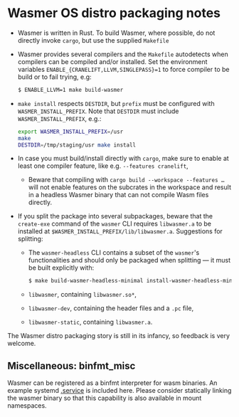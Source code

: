 # Wasmer OS distro packaging notes

* Wasmer is written in Rust. To build Wasmer, where possible, do not
  directly invoke `cargo`, but use the supplied `Makefile`

* Wasmer provides several compilers and the `Makefile` autodetects
  when compilers can be compiled and/or installed. Set the environment
  variables `ENABLE_{CRANELIFT,LLVM,SINGLEPASS}=1` to force compiler
  to be build or to fail trying, e.g:

  ```sh
  $ ENABLE_LLVM=1 make build-wasmer
  ```

* `make install` respects `DESTDIR`, but `prefix` must be configured
  with `WASMER_INSTALL_PREFIX`. Note that `DESTDIR` must include
  `WASMER_INSTALL_PREFIX`, e.g.:

  ```sh
  export WASMER_INSTALL_PREFIX=/usr
  make
  DESTDIR=/tmp/staging/usr make install
  ```

* In case you must build/install directly with `cargo`, make sure to
  enable at least one compiler feature, like e.g. `--features
  cranelift`,

  * Beware that compiling with `cargo build --workspace --features …`
    will not enable features on the subcrates in the workspace and
    result in a headless Wasmer binary that can not compile Wasm files
    directly.

* If you split the package into several subpackages, beware that the
  `create-exe` command of the `wasmer` CLI requires `libwasmer.a` to
  be installed at `$WASMER_INSTALL_PREFIX/lib/libwasmer.a`. Suggestions for splitting:

  * The `wasmer-headless` CLI contains a subset of the `wasmer`'s functionalities
    and should only be packaged when splitting — it must be built
    explicitly with:
    
    ```sh
    $ make build-wasmer-headless-minimal install-wasmer-headless-minimal
    ```
  * `libwasmer`, containing `libwasmer.so*`,
  * `libwasmer-dev`, containing the header files and a `.pc` file,
  * `libwasmer-static`, containing `libwasmer.a`.

The Wasmer distro packaging story is still in its infancy, so feedback is very welcome.

## Miscellaneous: binfmt_misc

Wasmer can be registered as a binfmt interpreter for wasm binaries.
An example systemd [.service](scripts/wasmer-binfmt.service.example) is included here.
Please consider statically linking the wasmer binary so that this capability is also available in mount namespaces.
